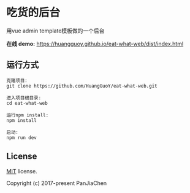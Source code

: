 # 吃货的后台
用vue admin template模板做的一个后台

**在线 demo:** https://huangguoy.github.io/eat-what-web/dist/index.html 

## 运行方式



```
克隆项目:
git clone https://github.com/HuangGuoY/eat-what-web.git

进入项目根目录:
cd eat-what-web

运行npm install:
npm install

启动:
npm run dev
```



## License

[MIT](https://github.com/PanJiaChen/vue-admin-template/blob/master/LICENSE) license.

Copyright (c) 2017-present PanJiaChen